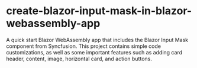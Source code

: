 # create-blazor-input-mask-in-blazor-webassembly-app
A quick start Blazor WebAssembly app that includes the Blazor Input Mask component from Syncfusion. This project contains simple code customizations, as well as some important features such as adding card header, content, image, horizontal card, and action buttons.
